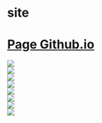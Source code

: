 # site

# [Page Github.io](https://DELAHAIE-JB.github.io/site)  
  
![](https://img.shields.io/github/commit-activity/m/DELAHAIE-JB/site?color=red&style=for-the-badge)  
![](https://img.shields.io/github/last-commit/DELAHAIE-JB/site?color=red&style=for-the-badge)  
![](https://img.shields.io/github/contributors/DELAHAIE-JB/site?style=for-the-badge)  
![](https://img.shields.io/github/stars/DELAHAIE-JB/site?color=red&label=repo%20stars&style=for-the-badge)  
![](https://img.shields.io/github/languages/code-size/DELAHAIE-JB/site?color=red)  
![](https://img.shields.io/github/repo-size/DELAHAIE-JB/site?color=red)  
![](https://img.shields.io/github/issues-raw/DELAHAIE-JB/site)  
![](https://img.shields.io/github/issues-closed-raw/DELAHAIE-JB/site)
